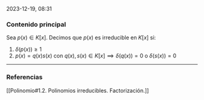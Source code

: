 2023-12-19, 08:31
### Contenido principal

Sea $p(x) \in K[x]$. Decimos que $p(x)$ es irreducible en $K[x]$ si:
1) $\delta(p(x)) \ge 1$
2) $p(x) = q(x) s(x)$ con $q(x), s(x) \in K[x] \implies \delta(q(x)) = 0$ o $\delta(s(x)) = 0$

--- 
### Referencias

[[Polinomio#1.2. Polinomios irreducibles. Factorización.]]